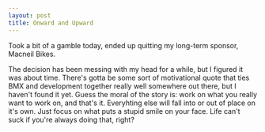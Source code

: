 ```yaml
---
layout: post
title: Onward and Upward
---
```


Took a bit of a gamble today, ended up quitting my long-term sponsor, Macneil Bikes. 

The decision has been messing with my head for a while, but I figured it was about time. There's gotta be some sort of motivational quote that ties BMX and development together really well somewhere out there, but I haven't found it yet. Guess the moral of the story is: work on what you really want to work on, and that's it. Everyhting else will fall into or out of place on it's own. Just focus on what puts a stupid smile on your face. Life can't suck if you're always doing that, right?